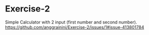 # Exercise-2
Simple Calculator with 2 input (first number and second number).
https://github.com/anggrainini/Exercise-2/issues/1#issue-413801784

